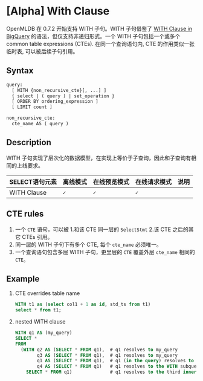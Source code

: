 # [Alpha] With Clause

OpenMLDB 在 0.7.2 开始支持 WITH 子句。WITH 子句借鉴了 [WITH Clause in BigQuery](https://cloud.google.com/bigquery/docs/reference/standard-sql/query-syntax#with_clause) 的语法，但仅支持非递归形式。一个 WITH 子句包括一个或多个 common table expressions (CTEs). 在同一个查询语句内, CTE 的作用类似一张临时表, 可以被后续子句引用。

## Syntax

```yacc
query:
  [ WITH {non_recursive_cte}[, ...] ]
  { select | ( query ) | set_operation }
  [ ORDER BY ordering_expression ]
  [ LIMIT count ]

non_recursive_cte:
  cte_name AS ( query )
```

## Description

WITH 子句实现了层次化的数据模型，在实现上等价于子查询，因此和子查询有相同的上线要求。

| SELECT语句元素 | 离线模式  | 在线预览模式 | 在线请求模式 | 说明  |
|:--------------------------|--------------|---------------------|---------------------|:-------|
| WITH Clause                | **``✓``**    | **``✓``**           | **``✓``**           |  |


## CTE rules

1. 一个 `CTE` 语句，可以被 1.和该 CTE 同一层的 `SelectStmt` 2.该 CTE 之后的其它 CTEs 引用。
2. 同一层的 WITH 子句下有多个 CTE, 每个 `cte_name` 必须唯一。
3. 一个查询语句包含多层 WITH 子句，更里层的 `CTE` 覆盖外层 `cte_name` 相同的 `CTE`。

## Example

1. CTE overrides table name
   ```sql
   WITH t1 as (select col1 + 1 as id, std_ts from t1)
   select * from t1;
   ```

2. nested WITH clause
   ```sql
   WITH q1 AS (my_query)
   SELECT *
   FROM
     (WITH q2 AS (SELECT * FROM q1),  # q1 resolves to my_query
           q3 AS (SELECT * FROM q1),  # q1 resolves to my_query
           q1 AS (SELECT * FROM q1),  # q1 (in the query) resolves to my_query
           q4 AS (SELECT * FROM q1)   # q1 resolves to the WITH subquery on the previous line.
       SELECT * FROM q1)              # q1 resolves to the third inner WITH subquery.
  ```
